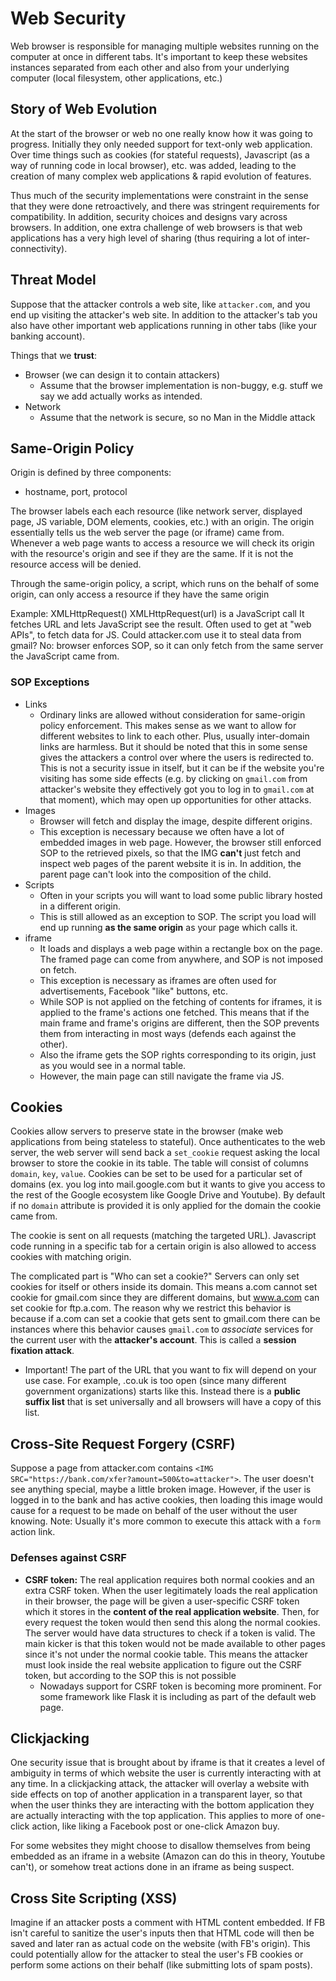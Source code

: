 # Web Security

Web browser is responsible for managing multiple websites running on the computer at once in different tabs. It's important to keep these websites instances separated from each other and also from your underlying computer (local filesystem, other applications, etc.)

## Story of Web Evolution

At the start of the browser or web no one really know how it was going to progress. Initially they only needed support for text-only web application. Over time things such as cookies (for stateful requests), Javascript (as a way of running code in local browser), etc. was added, leading to the creation of many complex web applications & rapid evolution of features.

Thus much of the security implementations were constraint in the sense that they were done retroactively, and there was stringent requirements for compatibility. In addition, security choices and designs vary across browsers. In addition, one extra challenge of web browsers is that web applications has a very high level of sharing (thus requiring a lot of inter-connectivity).

## Threat Model

Suppose that the attacker controls a web site, like `attacker.com`, and you end up visiting the attacker's web site. In addition to the attacker's tab you also have other important web applications running in other tabs (like your banking account).

Things that we **trust**:
 - Browser (we can design it to contain attackers)
   - Assume that the browser implementation is non-buggy, e.g. stuff we say we add actually works as intended.
 - Network  
   - Assume that the network is secure, so no Man in the Middle attack

## Same-Origin Policy

Origin is defined by three components:
 - hostname, port, protocol

The browser labels each each resource (like network server, displayed page, JS variable, DOM elements, cookies, etc.) with an origin. The origin essentially tells us the web server the page (or iframe) came from. Whenever a web page wants to access a resource we will check its origin with the resource's origin and see if they are the same. If it is not the resource access will be denied.

Through the same-origin policy, a script, which runs on the behalf of some origin, can only access a resource if they have the same origin

Example: XMLHttpRequest()
  XMLHttpRequest(url) is a JavaScript call
  It fetches URL and lets JavaScript see the result.
  Often used to get at "web APIs", to fetch data for JS.
  Could attacker.com use it to steal data from gmail?
    No: browser enforces SOP, so it can only fetch from the
        same server the JavaScript came from.

### SOP Exceptions

- Links
  - Ordinary links are allowed without consideration for same-origin policy enforcement. This makes sense as we want to allow for different websites to link to each other. Plus, usually inter-domain links are harmless. But it should be noted that this in some sense gives the attackers a control over where the users is redirected to. This is not a security issue in itself, but it can be if the website you're visiting has some side effects (e.g. by clicking on `gmail.com` from attacker's website they effectively got you to log in to `gmail.com` at that moment), which may open up opportunities for other attacks.
- Images
  - Browser will fetch and display the image, despite different origins. 
  - This exception is necessary because we often have a lot of embedded images in web page. However, the browser still enforced SOP to the retrieved pixels, so that the IMG **can't** just fetch and inspect web pages of the parent website it is in. In addition, the parent page can't look into the composition of the child.
- Scripts
  - Often in your scripts you will want to load some public library hosted in a different origin.
  - This is still allowed as an exception to SOP. The script you load will end up running **as the same origin** as your page which calls it.
- iframe
  - It loads and displays a web page within a rectangle box on the page. The framed page can come from anywhere, and SOP is not imposed on fetch.
  - This exception is necessary as iframes are often used for advertisements, Facebook "like" buttons, etc.
  - While SOP is not applied on the fetching of contents for iframes, it is applied to the frame's actions one fetched. This means that if the main frame and frame's origins are different, then the SOP prevents them from interacting in most ways (defends each against the other). 
  - Also the iframe gets the SOP rights corresponding to its origin, just as you would see in a normal table.
  - However, the main page can still navigate the frame via JS.

## Cookies

Cookies allow servers to preserve state in the browser (make web applications from being stateless to stateful). Once authenticates to the web server, the web server will send back a `set_cookie` request asking the local browser to store the cookie in its table. The table will consist of columns `domain`, `key`, `value`. Cookies can be set to be used for a particular set of domains (ex. you log into mail.google.com but it wants to give you access to the rest of the Google ecosystem like Google Drive and Youtube). By default if no `domain` attribute is provided it is only applied for the domain the cookie came from.

The cookie is sent on all requests (matching the targeted URL). Javascript code running in a specific tab for a certain origin is also allowed to access cookies with matching origin. 

The complicated part is "Who can set a cookie?" Servers can only set cookies for itself or others inside its domain. This means a.com cannot set cookie for gmail.com since they are different domains, but www.a.com can set cookie for ftp.a.com. The reason why we restrict this behavior is because if a.com can set a cookie that gets sent to gmail.com there can be instances where this behavior causes `gmail.com` to *associate* services for the current user with the **attacker's account**. This is called a **session fixation attack**. 
  - Important! The part of the URL that you want to fix will depend on your use case. For example, .co.uk is too open (since many different government organizations) starts like this. Instead there is a **public suffix list** that is set universally and all browsers will have a copy of this list.


## Cross-Site Request Forgery (CSRF)

Suppose a page from attacker.com contains `<IMG SRC="https://bank.com/xfer?amount=500&to=attacker">`. The user doesn't see anything special, maybe a little broken image. However, if the user is logged in to the bank and has active cookies, then loading this image would cause for a request to be made on behalf of the user without the user knowing. Note: Usually it's more common to execute this attack with a `form` action link.

### Defenses against CSRF
- **CSRF token:** The real application requires both normal cookies and an extra CSRF token. When the user legitimately loads the real application in their browser, the page will be given a user-specific CSRF token which it stores in the **content of the real application website**. Then, for every request the token would then send this along the normal cookies. The server would have data structures to check if a token is valid. The main kicker is that this token would not be made available to other pages since it's not under the normal cookie table. This means the attacker must look inside the real website application to figure out the CSRF token, but according to the SOP this is not possible
  - Nowadays support for CSRF token is becoming more prominent. For some framework like Flask it is including as part of the default web page.

## Clickjacking

One security issue that is brought about by iframe is that it creates a level of ambiguity in terms of which website the user is currently interacting with at any time. In a clickjacking attack, the attacker will overlay a website with side effects on top of another application in a transparent layer, so that when the user thinks they are interacting with the bottom application they are actually interacting with the top application. This applies to more of one-click action, like liking a Facebook post or one-click Amazon buy.

For some websites they might choose to disallow themselves from being embedded as an iframe in a website (Amazon can do this in theory, Youtube can't), or somehow treat actions done in an iframe as being suspect.

## Cross Site Scripting (XSS)

Imagine if an attacker posts a comment with HTML content embedded. If FB isn't careful to sanitize the user's inputs then that HTML code will then be saved and later ran as actual code on the website (with FB's origin). This could potentially allow for the attacker to steal the user's FB cookies or perform some actions on their behalf (like submitting lots of spam posts).

